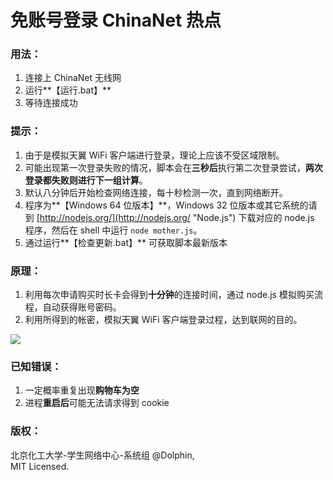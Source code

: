 # 免账号登录 ChinaNet 热点 #

### 用法： ###

1. 连接上 ChinaNet 无线网
2. 运行**【运行.bat】**
3. 等待连接成功

### 提示： ###

1. 由于是模拟天翼 WiFi 客户端进行登录，理论上应该不受区域限制。
2. 可能出现第一次登录失败的情况，脚本会在**三秒后**执行第二次登录尝试，**两次登录都失败则进行下一组计算**。
3. 默认八分钟后开始检查网络连接，每十秒检测一次，直到网络断开。
4. 程序为**【Windows 64 位版本】**，Windows 32 位版本或其它系统的请到 [http://nodejs.org/](http://nodejs.org/ "Node.js") 下载对应的 node.js 程序，然后在 shell 中运行 `node mother.js`。
5. 通过运行**【检查更新.bat】** 可获取脚本最新版本

### 原理： ###

1. 利用每次申请购买时长卡会得到**十分钟**的连接时间，通过 node.js 模拟购买流程，自动获得账号密码。
2. 利用所得到的帐密，模拟天翼 WiFi 客户端登录过程，达到联网的目的。

![](http://www.processon.com/chart_image/540587c80cf2ee3bbe85e843.png)

### 已知错误： ###

1. 一定概率重复出现**购物车为空**
2. 进程**重启后**可能无法请求得到 cookie

### 版权： ###

北京化工大学-学生网络中心-系统组 @Dolphin,   
MIT Licensed.
